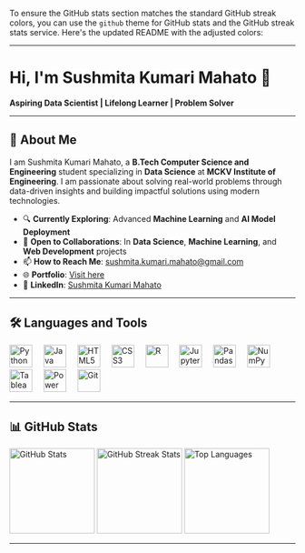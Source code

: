 To ensure the GitHub stats section matches the standard GitHub streak colors, you can use the `github` theme for GitHub stats and the GitHub streak stats service. Here's the updated README with the adjusted colors:

---

# Hi, I'm Sushmita Kumari Mahato 👋

**Aspiring Data Scientist | Lifelong Learner | Problem Solver**

---

## 🌟 About Me

I am Sushmita Kumari Mahato, a **B.Tech Computer Science and Engineering** student specializing in **Data Science** at **MCKV Institute of Engineering**.
I am passionate about solving real-world problems through data-driven insights and building impactful solutions using modern technologies.

* 🔍 **Currently Exploring**: Advanced **Machine Learning** and **AI Model Deployment**
* 🤝 **Open to Collaborations**: In **Data Science**, **Machine Learning**, and **Web Development** projects
* 📫 **How to Reach Me**: [sushmita.kumari.mahato@gmail.com](mailto:sushmita.kumari.mahato@gmail.com)
* 🌐 **Portfolio**: [Visit here](#)
* 🔗 **LinkedIn**: [Sushmita Kumari Mahato](https://www.linkedin.com/in/sushmita-kumari-mahato-95589b252/)

---

## 🛠️ Languages and Tools

<div align="left">
  <!-- Languages -->
  <img src="https://cdn.jsdelivr.net/gh/devicons/devicon/icons/python/python-original.svg" height="40" alt="Python" />
  <img width="12" />
  <img src="https://cdn.jsdelivr.net/gh/devicons/devicon/icons/java/java-original.svg" height="40" alt="Java" />
  <img width="12" />
  <img src="https://cdn.jsdelivr.net/gh/devicons/devicon/icons/html5/html5-original.svg" height="40" alt="HTML5" />
  <img width="12" />
  <img src="https://cdn.jsdelivr.net/gh/devicons/devicon/icons/css3/css3-original.svg" height="40" alt="CSS3" />
  <img width="12" />
  <img src="https://skillicons.dev/icons?i=r" height="40" alt="R" />
  <img width="12" />
  <!-- Tools -->
  <img src="https://cdn.jsdelivr.net/gh/devicons/devicon/icons/jupyter/jupyter-original.svg" height="40" alt="Jupyter" />
  <img width="12" />
  <img src="https://cdn.jsdelivr.net/gh/devicons/devicon/icons/pandas/pandas-original.svg" height="40" alt="Pandas" />
  <img width="12" />
  <img src="https://cdn.jsdelivr.net/gh/devicons/devicon/icons/numpy/numpy-original.svg" height="40" alt="NumPy" />
  <img width="12" />
  <img src="https://cdn.jsdelivr.net/gh/devicons/devicon/icons/tableau/tableau-original.svg" height="40" alt="Tableau" />
  <img width="12" />
  <img src="https://cdn.jsdelivr.net/gh/devicons/devicon/icons/powerbi/powerbi-original.svg" height="40" alt="Power BI" />
  <img width="12" />
  <img src="https://cdn.jsdelivr.net/gh/devicons/devicon/icons/git/git-original.svg" height="40" alt="Git" />
</div>  

---

## 📊 GitHub Stats

<div align="left">
  <img src="https://github-readme-stats.vercel.app/api?username=Sushmita2k04&show_icons=true&theme=github" height="150" alt="GitHub Stats" />
  <img src="https://github-readme-streak-stats.herokuapp.com?user=Sushmita2k04&theme=github&date_format=M%20j%5B%2C%20Y%5D" height="150" alt="GitHub Streak Stats" />
  <img src="https://github-readme-stats.vercel.app/api/top-langs/?username=Sushmita2k04&layout=compact&theme=github" height="150" alt="Top Languages" />
</div>  

---


